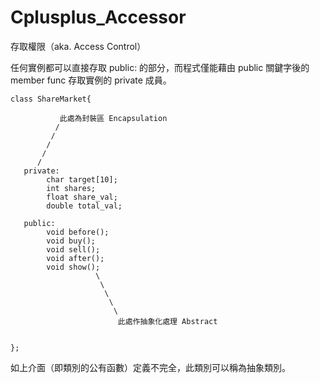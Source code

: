 # Cplusplus_Accessor
存取權限（aka. Access Control）

任何實例都可以直接存取 public: 的部分，而程式僅能藉由 public 關鍵字後的 member func 存取實例的 private 成員。

    class ShareMarket{

               此處為封裝區 Encapsulation
              /
             /
            /
           /
          /
       private:
            char target[10];
            int shares;
            float share_val;
            double total_val;

       public:
            void before();
            void buy();
            void sell();
            void after();
            void show();
                       \
                        \
                         \ 
                          \
                           \ 
                            此處作抽象化處理 Abstract 
            

    };
    
  如上介面（即類別的公有函數）定義不完全，此類別可以稱為抽象類別。


